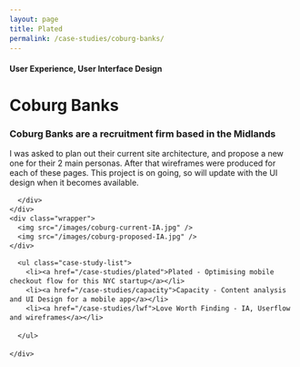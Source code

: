 ```yaml
---
layout: page
title: Plated
permalink: /case-studies/coburg-banks/
---
```


<div class="case-studies">
  <div class="page-content">
    <div class="wrapper">
      <div class="half page-heading">
        <h4>User Experience, User Interface Design</h4>
        <h1>Coburg Banks</h1>
        <h3>Coburg Banks are a recruitment firm based in the Midlands</h3>
        <p>I was asked to plan out their current site architecture, and propose a new one for their 2 main personas. After that wireframes were produced for each of these pages. This project is on going, so will update with the UI design when it becomes available.</p>

      </div>
    </div>
    <div class="wrapper">
      <img src="/images/coburg-current-IA.jpg" />
      <img src="/images/coburg-proposed-IA.jpg" />
    </div>

  </div>

  <div class="page-content">
    <div class="wrapper">

      <ul class="case-study-list">
        <li><a href="/case-studies/plated">Plated - Optimising mobile checkout flow for this NYC startup</a></li>
        <li><a href="/case-studies/capacity">Capacity - Content analysis and UI Design for a mobile app</a></li>
        <li><a href="/case-studies/lwf">Love Worth Finding - IA, Userflow and wireframes</a></li>

      </ul>

    </div>
  </div>

</div>
